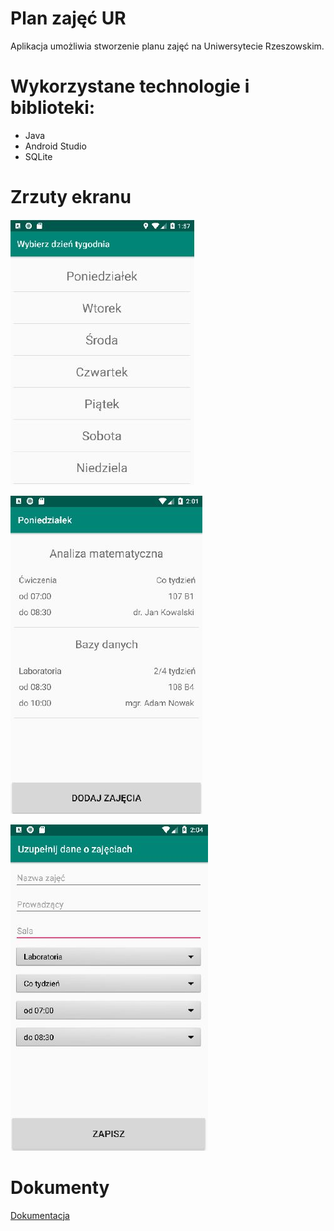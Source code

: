 # Plan zajęć UR

Aplikacja umożliwia stworzenie planu zajęć na Uniwersytecie Rzeszowskim.

# Wykorzystane technologie i biblioteki:

- Java
- Android Studio
- SQLite

# Zrzuty ekranu

![Alt text](/screenshots/1.JPG?raw=true "Optional Title")

![Alt text](/screenshots/2.JPG?raw=true "Optional Title")

![Alt text](/screenshots/3.JPG?raw=true "Optional Title")

# Dokumenty

[Dokumentacja](/Dokumentacja.pdf)
